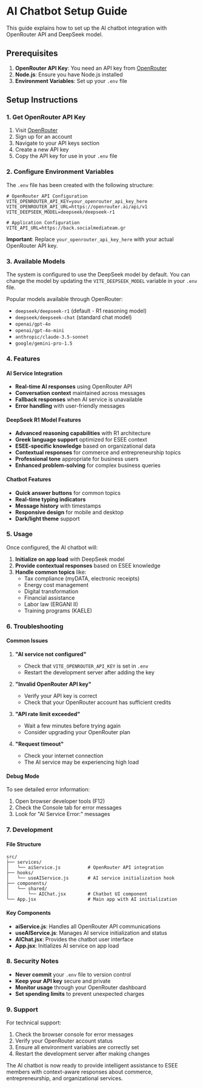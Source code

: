 # AI Chatbot Setup Guide

This guide explains how to set up the AI chatbot integration with OpenRouter API and DeepSeek model.

## Prerequisites

1. **OpenRouter API Key**: You need an API key from [OpenRouter](https://openrouter.ai/)
2. **Node.js**: Ensure you have Node.js installed
3. **Environment Variables**: Set up your `.env` file

## Setup Instructions

### 1. Get OpenRouter API Key

1. Visit [OpenRouter](https://openrouter.ai/)
2. Sign up for an account
3. Navigate to your API keys section
4. Create a new API key
5. Copy the API key for use in your `.env` file

### 2. Configure Environment Variables

The `.env` file has been created with the following structure:

```env
# OpenRouter API Configuration
VITE_OPENROUTER_API_KEY=your_openrouter_api_key_here
VITE_OPENROUTER_API_URL=https://openrouter.ai/api/v1
VITE_DEEPSEEK_MODEL=deepseek/deepseek-r1

# Application Configuration
VITE_API_URL=https://back.socialmediateam.gr
```

**Important**: Replace `your_openrouter_api_key_here` with your actual OpenRouter API key.

### 3. Available Models

The system is configured to use the DeepSeek model by default. You can change the model by updating the `VITE_DEEPSEEK_MODEL` variable in your `.env` file.

Popular models available through OpenRouter:
- `deepseek/deepseek-r1` (default - R1 reasoning model)
- `deepseek/deepseek-chat` (standard chat model)
- `openai/gpt-4o`
- `openai/gpt-4o-mini`
- `anthropic/claude-3.5-sonnet`
- `google/gemini-pro-1.5`

### 4. Features

#### AI Service Integration
- **Real-time AI responses** using OpenRouter API
- **Conversation context** maintained across messages
- **Fallback responses** when AI service is unavailable
- **Error handling** with user-friendly messages

#### DeepSeek R1 Model Features
- **Advanced reasoning capabilities** with R1 architecture
- **Greek language support** optimized for ESEE context
- **ESEE-specific knowledge** based on organizational data
- **Contextual responses** for commerce and entrepreneurship topics
- **Professional tone** appropriate for business users
- **Enhanced problem-solving** for complex business queries

#### Chatbot Features
- **Quick answer buttons** for common topics
- **Real-time typing indicators**
- **Message history** with timestamps
- **Responsive design** for mobile and desktop
- **Dark/light theme** support

### 5. Usage

Once configured, the AI chatbot will:

1. **Initialize on app load** with DeepSeek model
2. **Provide contextual responses** based on ESEE knowledge
3. **Handle common topics** like:
   - Tax compliance (myDATA, electronic receipts)
   - Energy cost management
   - Digital transformation
   - Financial assistance
   - Labor law (ERGANI II)
   - Training programs (KAELE)

### 6. Troubleshooting

#### Common Issues

1. **"AI service not configured"**
   - Check that `VITE_OPENROUTER_API_KEY` is set in `.env`
   - Restart the development server after adding the key

2. **"Invalid OpenRouter API key"**
   - Verify your API key is correct
   - Check that your OpenRouter account has sufficient credits

3. **"API rate limit exceeded"**
   - Wait a few minutes before trying again
   - Consider upgrading your OpenRouter plan

4. **"Request timeout"**
   - Check your internet connection
   - The AI service may be experiencing high load

#### Debug Mode

To see detailed error information:
1. Open browser developer tools (F12)
2. Check the Console tab for error messages
3. Look for "AI Service Error:" messages

### 7. Development

#### File Structure
```
src/
├── services/
│   └── aiService.js          # OpenRouter API integration
├── hooks/
│   └── useAIService.js       # AI service initialization hook
├── components/
│   └── shared/
│       └── AIChat.jsx        # Chatbot UI component
└── App.jsx                   # Main app with AI initialization
```

#### Key Components

- **aiService.js**: Handles all OpenRouter API communications
- **useAIService.js**: Manages AI service initialization and status
- **AIChat.jsx**: Provides the chatbot user interface
- **App.jsx**: Initializes AI service on app load

### 8. Security Notes

- **Never commit** your `.env` file to version control
- **Keep your API key** secure and private
- **Monitor usage** through your OpenRouter dashboard
- **Set spending limits** to prevent unexpected charges

### 9. Support

For technical support:
1. Check the browser console for error messages
2. Verify your OpenRouter account status
3. Ensure all environment variables are correctly set
4. Restart the development server after making changes

The AI chatbot is now ready to provide intelligent assistance to ESEE members with context-aware responses about commerce, entrepreneurship, and organizational services.
